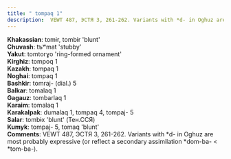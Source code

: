 ```yaml
---
title: " tompaq 1"
description:  VEWT 487, ЭСТЯ 3, 261-262. Variants with *d- in Oghuz are most probably expressive (or reflect a secondary assimilation *dom-ba- < *tom-ba-).
---
```


<strong>Khakassian</strong>:  tomɨr, tombɨr 'blunt'<br>
<strong>Chuvash</strong>:  tъʷmat 'stubby'<br>
<strong>Yakut</strong>:  tomtorɣo 'ring-formed ornament'<br>
<strong>Kirghiz</strong>:  tompoq 1<br>
<strong>Kazakh</strong>:  tompaq 1<br>
<strong>Noghai</strong>:  tompaq 1<br>
<strong>Bashkir</strong>:  tomraj- (dial.) 5<br>
<strong>Balkar</strong>:  tomalaq 1<br>
<strong>Gagauz</strong>:  tombarlaq 1<br>
<strong>Karaim</strong>:  tomalaq 1<br>
<strong>Karakalpak</strong>:  dumalaq 1, tompaq 4, tompaj- 5<br>
<strong>Salar</strong>:  tombɨx 'blunt' (Тен.ССЯ)<br>
<strong>Kumyk</strong>:  tompaj- 5, tomaq 'blunt'<br>
<strong>Comments</strong>:  VEWT 487, ЭСТЯ 3, 261-262. Variants with *d- in Oghuz are most probably expressive (or reflect a secondary assimilation *dom-ba- < *tom-ba-).<br>


